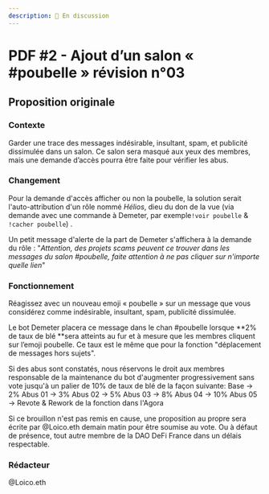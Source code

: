 ```yaml
---
description: 💬 En discussion
---
```


# PDF #2 - Ajout d’un salon « #poubelle » révision n°03

## **Proposition originale**

### Contexte

Garder une trace des messages indésirable, insultant, spam, et publicité dissimulée dans un salon. Ce salon sera masqué aux yeux des membres, mais une demande d’accès pourra être faite pour vérifier les abus.&#x20;

### Changement

Pour la demande d'accès afficher ou non la poubelle, la solution serait l'auto-attribution d'un rôle nommé _Hélios_, dieu du don de la vue (via demande avec une commande à Demeter, par exemple`!voir poubelle` & `!cacher poubelle`) .&#x20;

Un petit message d'alerte de la part de Demeter s'affichera à la demande du rôle : "_Attention, des projets scams peuvent ce trouver dans les messages du salon #poubelle, faite attention à ne pas cliquer sur n'importe quelle lien_"&#x20;

### Fonctionnement

Réagissez avec un nouveau emoji « poubelle » sur un message que vous considérez comme indésirable, insultant, spam, publicité dissimulée.&#x20;

Le bot Demeter placera ce message dans le chan #poubelle lorsque **2% de taux de blé **sera atteints au fur et à mesure que les membres cliquent sur l’emoji poubelle. Ce taux est le même que pour la fonction "déplacement de messages hors sujets".&#x20;

Si des abus sont constatés, nous réservons le droit aux membres responsable de la maintenance du bot d'augmenter progressivement sans vote jusqu'à un palier de 10% de taux de blé de la façon suivante: Base -> 2% Abus 01 -> 3% Abus 02 -> 5% Abus 03 -> 8% Abus 04 -> 10% Abus 05 -> Revote & Rework de la fonction dans l'Agora

Si ce brouillon n'est pas remis en cause, une proposition au propre sera écrite par @Loico.eth demain matin pour être soumise au vote. Ou à défaut de présence, tout autre membre de la DAO DeFi France dans un délais respectable.

### Rédacteur

@Loico.eth
